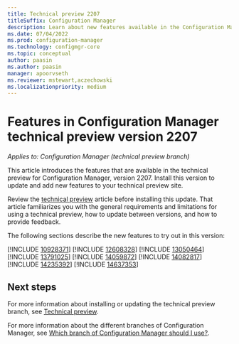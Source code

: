 ```yaml
---
title: Technical preview 2207
titleSuffix: Configuration Manager
description: Learn about new features available in the Configuration Manager technical preview branch version 2207.
ms.date: 07/04/2022
ms.prod: configuration-manager
ms.technology: configmgr-core
ms.topic: conceptual
author: paasin
ms.author: paasin
manager: apoorvseth
ms.reviewer: mstewart,aczechowski
ms.localizationpriority: medium
---
```


# Features in Configuration Manager technical preview version 2207

*Applies to: Configuration Manager (technical preview branch)*

This article introduces the features that are available in the technical preview for Configuration Manager, version 2207. Install this version to update and add new features to your technical preview site.<!-- baseline only statement:  When you install a new technical preview site, this release is also available as a baseline version.-->

Review the [technical preview](../technical-preview.md) article before installing this update. That article familiarizes you with the general requirements and limitations for using a technical preview, how to update between versions, and how to provide feedback.

The following sections describe the new features to try out in this version:

<!-- [!INCLUDE [Example feature name](includes/2207/1234567.md)] -->

[!INCLUDE [10928371](includes/2207/10928371.md)]
[!INCLUDE [12608328](includes/2207/12608328.md)]
[!INCLUDE [13050464](includes/2207/13050464.md)]
[!INCLUDE [13791025](includes/2207/13791025.md)]
[!INCLUDE [14059872](includes/2207/14059872.md)]
[!INCLUDE [14082817](includes/2207/14082817.md)]
[!INCLUDE [14235392](includes/2207/14235392.md)]
[!INCLUDE [14637353](includes/2207/14637353.md)]


<!-- ## General known issues  -->

<!--  [!INCLUDE [11018755](includes/2112/known-issue-11018755.md)] -->
## Next steps

For more information about installing or updating the technical preview branch, see [Technical preview](../technical-preview.md).

For more information about the different branches of Configuration Manager, see [Which branch of Configuration Manager should I use?](../../understand/which-branch-should-i-use.md).
